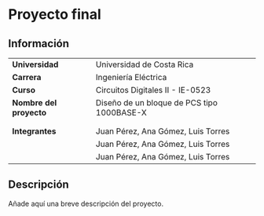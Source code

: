 # Proyecto final

## Información

|                        |                                        |
|------------------------|----------------------------------------|
| **Universidad**        | Universidad de Costa Rica              |
| **Carrera**            | Ingeniería Eléctrica                   |
| **Curso**              | Circuitos Digitales II - IE-0523       |
| **Nombre del proyecto**| Diseño de un bloque de PCS tipo 1000BASE-X |
|                        |                                        |
|                        |                                        |
| **Integrantes**        | Juan Pérez, Ana Gómez, Luis Torres     |
|                        | Juan Pérez, Ana Gómez, Luis Torres     |
|                        | Juan Pérez, Ana Gómez, Luis Torres     |
<!-- Agregar nombres en orden albetico, si ven que se debe desplazar
a uno hacia abajo, no importa -->

## Descripción
Añade aquí una breve descripción del proyecto.

